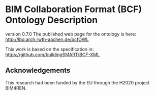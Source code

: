 # BIM Collaboration Format (BCF) Ontology Description


version 0.7.0
The published web page for the ontology is here:
http://lbd.arch.rwth-aachen.de/bcfOWL

This work is based on the specification in: https://github.com/buildingSMART/BCF-XML

## Acknowledgements

This research had been funded by the EU through the H2020 project BIM4REN.
